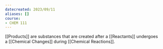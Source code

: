 ```yaml
---
datecreated: 2023/09/11
aliases: []
course: 
- CHEM 111
---
```


[[Products]] are substances that are created after a [[Reactants]] undergoes a [[Chemical Changes]] during [[Chemical Reactions]].